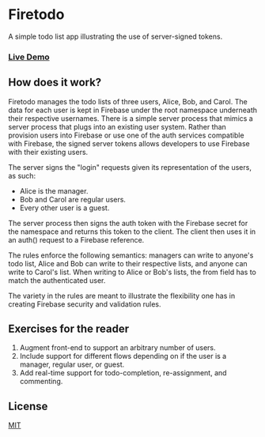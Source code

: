 Firetodo
========

A simple todo list app illustrating the use of server-signed tokens.

### [Live Demo](http://firebase.github.com/firetodo/)

How does it work?
-----------------
Firetodo manages the todo lists of three users, Alice, Bob, and Carol. The
data for each user is kept in Firebase under the root namespace underneath
their respective usernames. There is a simple server process that mimics a
server process that plugs into an existing user system. Rather than
provision users into Firebase or use one of the auth services compatible
with Firebase, the signed server tokens allows developers to use Firebase
with their existing users.

The server signs the "login" requests given its representation of the users,
as such:
  * Alice is the manager.
  * Bob and Carol are regular users.
  * Every other user is a guest.

The server process then signs the auth token with the Firebase secret for
the namespace and returns this token to the client. The client then uses it
in an auth() request to a Firebase reference.

The rules enforce the following semantics: managers can write to anyone's
todo list, Alice and Bob can write to their respective lists, and anyone can
write to Carol's list. When writing to Alice or Bob's lists, the from field
has to match the authenticated user.

The variety in the rules are meant to illustrate the flexibility one has in
creating Firebase security and validation rules.

Exercises for the reader
------------------------
  1. Augment front-end to support an arbitrary number of users.
  2. Include support for different flows depending on if the user is a manager,
regular user, or guest.
  3. Add real-time support for todo-completion, re-assignment, and commenting.

License
-------
[MIT](http://firebase.mit-license.org)
